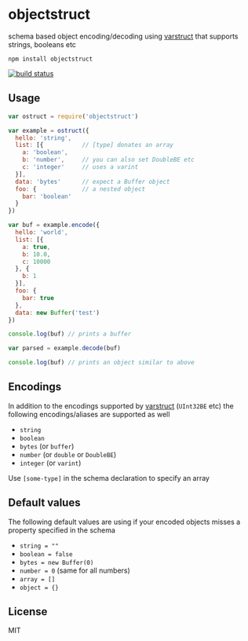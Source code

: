 # objectstruct

schema based object encoding/decoding using [varstruct](https://github.com/dominictarr/varstruct) that supports strings, booleans etc

```
npm install objectstruct
```

[![build status](http://img.shields.io/travis/mafintosh/objectstruct.svg?style=flat)](http://travis-ci.org/mafintosh/objectstruct)

## Usage

``` js
var ostruct = require('objectstruct')

var example = ostruct({
  hello: 'string',
  list: [{           // [type] donates an array
    a: 'boolean',
    b: 'number',     // you can also set DoubleBE etc
    c: 'integer'     // uses a varint
  }],
  data: 'bytes'      // expect a Buffer object
  foo: {             // a nested object
    bar: 'boolean'
  }
})

var buf = example.encode({
  hello: 'world',
  list: [{
    a: true,
    b: 10.0,
    c: 10000
  }, {
    b: 1
  }],
  foo: {
    bar: true
  },
  data: new Buffer('test')
})

console.log(buf) // prints a buffer

var parsed = example.decode(buf)

console.log(buf) // prints an object similar to above
```

## Encodings

In addition to the encodings supported by [varstruct](https://github.com/dominictarr/varstruct) (`UInt32BE` etc)
the following encodings/aliases are supported as well

* `string`
* `boolean`
* `bytes` (or `buffer`)
* `number` (or `double` or `DoubleBE`)
* `integer` (or `varint`)

Use `[some-type]` in the schema declaration to specify an array

## Default values

The following default values are using if your encoded objects misses a
property specified in the schema

* `string = ""`
* `boolean = false`
* `bytes = new Buffer(0)`
* `number = 0` (same for all numbers)
* `array = []`
* `object = {}`

## License

MIT
